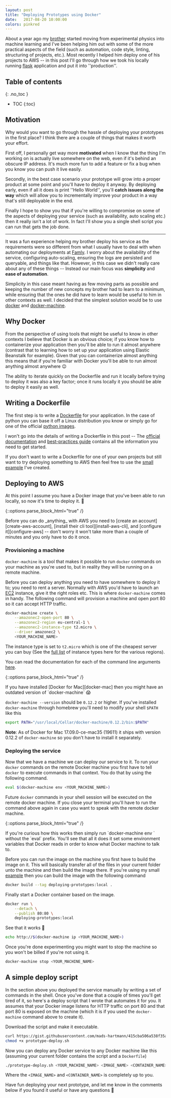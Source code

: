 ```yaml
---
layout: post
title: "Deploying Prototypes using Docker"
date:   2017-08-20 10:00:00
colors: pinkred
---
```


About a year ago my [brother][mikkel-hartmann.com] started moving from
experimental physics into machine learning and I've been helping him out with
some of the more practical aspects of the field (such as automation, code
style, linting, structuring of projects, etc.). Most recently I helped him
deploy one of his projects to AWS -- in this post I'll go through how we took
his locally running [flask][flask] application and put it into ''production''.

## Table of contents
{: .no_toc }
* TOC
{:toc}

## Motivation

Why would you want to go through the hassle of deploying your prototypes in the
first place? I think there are a couple of things that makes it worth your
effort.

First off, I personally get way more __motivated__ when I know that the thing
I'm working on is actually live somewhere on the web, even if it's behind an
obscure IP address. It's much more fun to add a feature or fix a bug when you
know you can push it live easily.

Secondly, in the best case scenario your prototype will grow into a proper
product at some point and you'll have to deploy it anyway. By deploying early,
even if all it does is print ''Hello World'', you'll __catch issues along the way__
which will allow you to incrementally improve your product in a way that's still
deployable in the end.

Finally I hope to show you that if you're willing to compromise on some of the
aspects of deploying your service (such as availability, auto scaling etc.) then
it really isn't a lot of work. In fact I'll show you a single shell script you
can run that gets the job done.

---

It was a fun experience helping my brother deploy his service as the requirements
were so different from what I usually have to deal with when automating our
deployments at [Famly][famly]. I worry about the availability of the service,
configuring auto-scaling, ensuring the logs are persisted and queryable, and
things like that. However, in this case we didn't really care about any of these
things -- Instead our main focus was __simplicity__ and __ease of automation__.

Simplicity in this case meant having as few moving parts as possible and keeping
the number of new concepts my brother had to learn to a minimum, while ensuring
that the ones he did have to learn would be useful to him in other contexts as
well. I decided that the simplest solution would be to use [docker][docker] and
[docker-machine][docker-machine].

## Why Docker

From the perspective of using tools that might be useful to know in other
contexts I believe that Docker is an obvious choice; if you know how to
containerize your application then you'll be able to run it almost anywhere
(contrast that to learning how to set up your application using Elastic
Beanstalk for example). Given that you can containerize almost anything this
means that if you're familiar with Docker you'll be able to run almost anything
almost anywhere 😉

The ability to iterate quickly on the Dockerfile and run it locally
before trying to deploy it was also a key factor; once it runs locally it you
should be able to deploy it easily as well.

## Writing a Dockerfile

The first step is to write a [Dockerfile][dockerfile] for your application. In
the case of python you can base it off a Linux distribution you know or simply go
for one of the official [python images][python-images].

I won't go into the details of writing a Dockerfile in this post -- The
[official documentation][dockerfile] and [best-practices guide][dockerfile-guide]
contains all the information you need to get started.

If you don't want to write a Dockerfile for one of your own projects but still
want to try deploying something to AWS then feel free to use the
[small example][example] I've created.

## Deploying to AWS

At this point I assume you have a Docker image that you've been able to run
locally, so now it's time to deploy it. 🚀

{::options parse_block_html="true" /}
<div class="sidenote">
Before you can do _anything_ with AWS you need to [create an account][create-aws-account],
[install their cli tool][install-aws-cli], and [configure it][configure-aws] -- don't worry it won't take more
than a couple of minutes and you only have to do it once.
</div>

### Provisioning a machine

`docker-machine` is a tool that makes it possible to run `docker` commands on
your machine as you're used to, but in reality they will be running on a remote
machine.

Before you can deploy anything you need to have somewhere to deploy it to; you
need to rent a server. Normally with AWS you'd have to launch an [EC2][ec2]
instance, give it the right roles etc. This is where `docker-machine` comes in
handy. The following command will provision a machine and open port 80 so it can
accept HTTP traffic.

```sh
docker-machine create \
    --amazonec2-open-port 80 \
    --amazonec2-region eu-central-1 \
    --amazonec2-instance-type t2.micro \
    --driver amazonec2 \
    <YOUR_MACHINE_NAME>
```

The instance type is set to `t2.micro` which is one of the cheapest server you
can buy (See the [full list][aws-ec2-prices] of instance types here for the
various regions).

You can read the documentation for each of the command line arguments
[here][docker-machine-cli].

{::options parse_block_html="true" /}
<div class="sidenote">
If you have installed [Docker for Mac][docker-mac] then you might have an outdated version
of `docker-machine` 😱

`docker-machine --version` should be `0.12.2` or higher. If you've installed
`docker-machine` through homebrew you'll need to modify your shell `$PATH` like
this

```sh
export PATH="/usr/local/Cellar/docker-machine/0.12.2/bin:$PATH"
```

**Note**: As of Docker for Mac 17.09.0-ce-mac35 (19611) it ships with version
0.12.2 of `docker-machine` so you don't have to install it separately.
</div>

### Deploying the service

Now that we have a machine we can deploy our service to it. To run your `docker`
commands on the remote Docker machine you first have to tell `docker` to execute
commands in that context. You do that by using the following command.

```sh
eval $(docker-machine env <YOUR_MACHINE_NAME>)
```

Future `docker` commands in your shell session will be executed on the remote
docker machine. If you close your terminal you'll have to run the command
above again in case you want to speak with the remote docker machine.

{::options parse_block_html="true" /}
<div class="sidenote">
If you're curious how this works then simply run
`docker-machine env <YOUR_MACHINE_NAME>` without the `eval` prefix. You'll
see that all it does it set some environment variables that Docker reads
in order to know what Docker machine to talk to.
</div>

Before you can run the image on the machine you first have to build the image on
it. This will basically transfer all of the files in your current folder unto
the machine and then build the image there. If you're using my small
[example][example] then you can build the image with the following command

```sh
docker build --tag deploying-prototypes:local .
```

Finally start a Docker container based on the image.

```sh
docker run \
    --detach \
    --publish 80:80 \
    deploying-prototypes:local
```

See that it works 🎉

```sh
echo http://$(docker-machine ip <YOUR_MACHINE_NAME>)
```

Once you're done experimenting you might want to stop the machine so you
won't be billed if you're not using it.

```sh
docker-machine stop <YOUR_MACHINE_NAME>
```

## A simple deploy script

In the section above you deployed the service manually by writing a set of
commands in the shell. Once you've done that a couple of times you'll get tired
of it, so here's a deploy script that I wrote that automates it for you. It
assumes that your Docker image listens for HTTP traffic on port 80 and that port
80 is exposed on the machine (which it is if you used the `docker-machine`
command above to create it).

<script src="https://gist.github.com/mads-hartmann/415cba506a538f35a992598c9221432d.js"></script>

Download the script and make it executable.

```sh
curl https://gist.githubusercontent.com/mads-hartmann/415cba506a538f35a992598c9221432d/raw/98260522a6358feb6c4b70ad503c2e6bbe9b5ce8/prototype-deploy.sh > prototype-deploy.sh
chmod +x prototype-deploy.sh
```

Now you can deploy any Docker service to any Docker machine like this
(assuming your current folder contains the script and a `Dockerfile`)

```sh
./prototype-deploy.sh <YOUR_MACHINE_NAME> <IMAGE_NAME> <CONTAINER_NAME>
```

Where the `<IMAGE_NAME>` and `<CONTAINER_NAME>` is completely up to you.

Have fun deploying your next prototype, and let me know in the comments below
if you found it useful or have any questions 🙌

[flask]: http://flask.pocoo.org/docs/0.12/
[famly]: https://famly.co/
[docker]: https://www.docker.com/
[docker-machine]: https://docs.docker.com/machine/
[docker-machine-cli]: https://docs.docker.com/machine/drivers/aws/#options
[docker-mac]: https://docs.docker.com/docker-for-mac/
[dockerfile]: https://docs.docker.com/engine/reference/builder/
[dockerfile-guide]: https://docs.docker.com/engine/userguide/eng-image/dockerfile_best-practices/
[mikkel-hartmann.com]: http://mikkelhartmann.dk/
[python-images]: https://hub.docker.com/_/python/
[example]: https://github.com/mads-hartmann/mads-hartmann.github.com/tree/master/_examples/deploying-your-prototypes
[elastic-beanstalk]: https://aws.amazon.com/elasticbeanstalk
[create-aws-account]: https://aws.amazon.com/free
[install-aws-cli]: http://docs.aws.amazon.com/cli/latest/userguide/installing.html
[configure-aws]: http://docs.aws.amazon.com/cli/latest/userguide/cli-chap-getting-started.html
[ec2]: aws.amazon.com/ec2
[aws-ec2-prices]: https://aws.amazon.com/ec2/pricing/on-demand/
